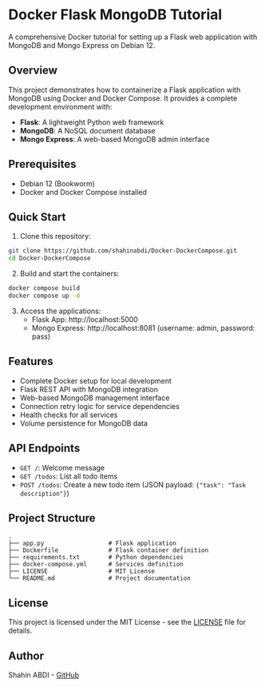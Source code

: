 # Docker Flask MongoDB Tutorial

A comprehensive Docker tutorial for setting up a Flask web application with MongoDB and Mongo Express on Debian 12.

## Overview

This project demonstrates how to containerize a Flask application with MongoDB using Docker and Docker Compose. It provides a complete development environment with:

- **Flask**: A lightweight Python web framework
- **MongoDB**: A NoSQL document database
- **Mongo Express**: A web-based MongoDB admin interface

## Prerequisites

- Debian 12 (Bookworm)
- Docker and Docker Compose installed

## Quick Start

1. Clone this repository:
```bash
git clone https://github.com/shahinabdi/Docker-DockerCompose.git
cd Docker-DockerCompose
```

2. Build and start the containers:
```bash
docker compose build
docker compose up -d
```

3. Access the applications:
   - Flask App: http://localhost:5000
   - Mongo Express: http://localhost:8081 (username: admin, password: pass)

## Features

- Complete Docker setup for local development
- Flask REST API with MongoDB integration
- Web-based MongoDB management interface
- Connection retry logic for service dependencies
- Health checks for all services
- Volume persistence for MongoDB data

## API Endpoints

- `GET /`: Welcome message
- `GET /todos`: List all todo items
- `POST /todos`: Create a new todo item (JSON payload: `{"task": "Task description"}`)

## Project Structure

```
.
├── app.py                  # Flask application
├── Dockerfile              # Flask container definition
├── requirements.txt        # Python dependencies
├── docker-compose.yml      # Services definition
├── LICENSE                 # MIT License
└── README.md               # Project documentation
```

## License

This project is licensed under the MIT License - see the [LICENSE](LICENSE) file for details.

## Author

Shahin ABDI - [GitHub](https://github.com/shahinabdi)